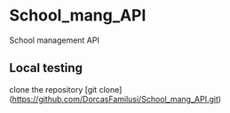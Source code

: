 # School_mang_API
School management API
## Local testing
clone the repository
[git clone] (https://github.com/DorcasFamilusi/School_mang_API.git)

